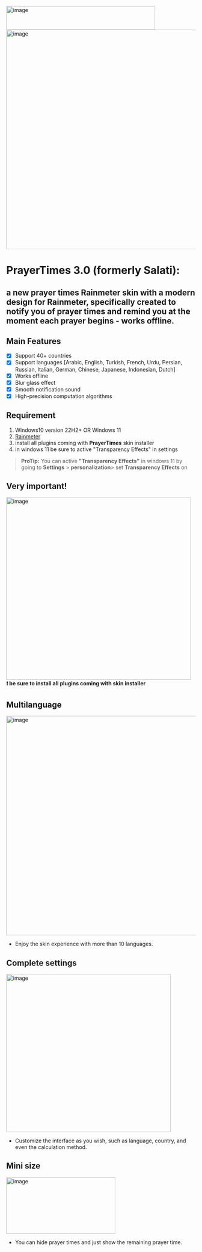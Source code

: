 <img width="396" height="63" alt="image" src="https://github.com/user-attachments/assets/5ab6a6a5-ae91-47d5-b08f-959141eb5ba1" /> <br>
<img width="714" height="583" alt="image" src="https://github.com/user-attachments/assets/b4340fed-2a97-4a76-8113-461d4bec4300" /> <br>

# PrayerTimes 3.0 (formerly Salati):
## a new prayer times Rainmeter skin with a modern design for Rainmeter, specifically created to notify you of prayer times and remind you at the moment each prayer begins - works offline. 

## Main Features

 - [x] Support 40+ countries
 - [x] Support languages [Arabic, English, Turkish, French, Urdu, Persian, Russian, Italian, German, Chinese, Japanese, Indonesian, Dutch]
 - [x] Works offline
 - [x] Blur glass effect
 - [x] Smooth notification sound
 - [x] High-precision computation algorithms

## Requirement 

 1. Windows10 version 22H2+ OR Windows 11
 2. [Rainmeter](https://www.rainmeter.net/) 
 3. install all plugins coming with **PrayerTimes** skin installer
 4. in windows 11 be sure to active "Transparency Effects" in settings 

> **ProTip:** You can active **"Transparency Effects"** in windows 11 by going to **Settings** > **personalization**> set **Transparency Effects** on

## Very important!
<img width="491" height="485" alt="image" src="https://github.com/user-attachments/assets/c0aa6ef0-8c76-45fc-82c3-28b05b7773ae" /><br>
   **❗️ be sure to install all plugins coming with skin installer**



## Multilanguage
<img width="714" height="583" alt="image" src="https://github.com/user-attachments/assets/b4340fed-2a97-4a76-8113-461d4bec4300" /> <br>
 - Enjoy the skin experience with more than 10 languages.
   

## Complete settings
<img width="437" height="420" alt="image" src="https://github.com/user-attachments/assets/199eecd0-bbc0-422c-bd4c-8ea1db1d3b13" /><br>
 - Customize the interface as you wish, such as language, country, and even the calculation method.

## Mini size 
<img width="290" height="150" alt="image" src="https://github.com/user-attachments/assets/1e48dabe-f159-41c0-b63c-8a2339ee324a" /><br>
 - You can hide prayer times and just show the remaining prayer time.
